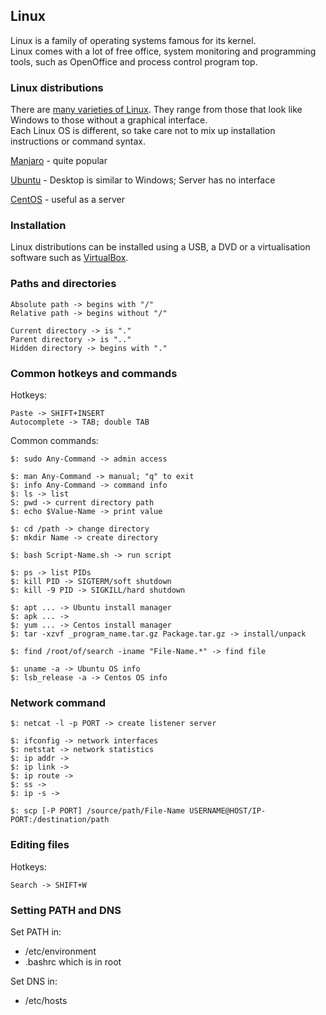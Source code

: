 ## Linux

Linux is a family of operating systems famous for its kernel.  
Linux comes with a lot of free office, system monitoring and programming tools, such as OpenOffice and
process control program top.  

### Linux distributions

There are [many varieties of Linux](https://distrowatch.com/). They range from those that look like Windows
to those without a graphical interface.  
Each Linux OS is different, so take care not to mix up installation instructions or command syntax.  

[Manjaro](https://manjaro.org/) - quite popular

[Ubuntu](https://www.ubuntu.com/) - Desktop is similar to Windows; Server has no interface

[CentOS](https://www.centos.org/) - useful as a server

### Installation

Linux distributions can be installed using a USB, a DVD or a virtualisation software such as [VirtualBox](https://github.com/MislavJaksic/Knowledge-Repository/tree/master/Virtualisation/VirtualMachines/VirtualBox).

### Paths and directories

```
Absolute path -> begins with "/"  
Relative path -> begins without "/"  

Current directory -> is "."
Parent directory -> is ".."
Hidden directory -> begins with "."
```

### Common hotkeys and commands

Hotkeys:
```
Paste -> SHIFT+INSERT
Autocomplete -> TAB; double TAB
```

Common commands:
```
$: sudo Any-Command -> admin access

$: man Any-Command -> manual; "q" to exit
$: info Any-Command -> command info
$: ls -> list
S: pwd -> current directory path
$: echo $Value-Name -> print value

$: cd /path -> change directory
$: mkdir Name -> create directory

$: bash Script-Name.sh -> run script

$: ps -> list PIDs
$: kill PID -> SIGTERM/soft shutdown
$: kill -9 PID -> SIGKILL/hard shutdown

$: apt ... -> Ubuntu install manager
$: apk ... -> 
$: yum ... -> Centos install manager
$: tar -xzvf _program_name.tar.gz Package.tar.gz -> install/unpack

$: find /root/of/search -iname "File-Name.*" -> find file

$: uname -a -> Ubuntu OS info
$: lsb_release -a -> Centos OS info
```

### Network command

```
$: netcat -l -p PORT -> create listener server

$: ifconfig -> network interfaces
$: netstat -> network statistics
$: ip addr -> 
$: ip link -> 
$: ip route -> 
$: ss -> 
$: ip -s -> 

$: scp [-P PORT] /source/path/File-Name USERNAME@HOST/IP-PORT:/destination/path
```

### Editing files

Hotkeys:
```
Search -> SHIFT+W
```

### Setting PATH and DNS

Set PATH in:
* /etc/environment
* .bashrc which is in root

Set DNS in:
* /etc/hosts
